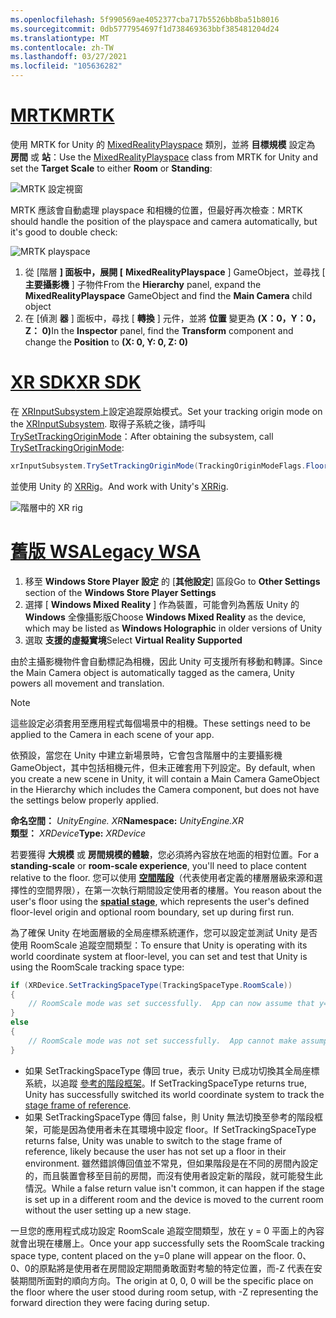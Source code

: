 ```yaml
---
ms.openlocfilehash: 5f990569ae4052377cba717b5526bb8ba51b8016
ms.sourcegitcommit: 0db5777954697f1d738469363bbf385481204d24
ms.translationtype: MT
ms.contentlocale: zh-TW
ms.lasthandoff: 03/27/2021
ms.locfileid: "105636282"
---
```

# <a name="mrtk"></a>[<span data-ttu-id="aef8a-101">MRTK</span><span class="sxs-lookup"><span data-stu-id="aef8a-101">MRTK</span></span>](#tab/mrtk)
<!-- NEVER CHANGE THE ABOVE LINE! -->

<span data-ttu-id="aef8a-102">使用 MRTK for Unity 的 [MixedRealityPlayspace](https://docs.microsoft.com/dotnet/api/microsoft.mixedreality.toolkit.mixedrealityplayspace) 類別，並將 **目標規模** 設定為 **房間** 或 **站**：</span><span class="sxs-lookup"><span data-stu-id="aef8a-102">Use the [MixedRealityPlayspace](https://docs.microsoft.com/dotnet/api/microsoft.mixedreality.toolkit.mixedrealityplayspace) class from MRTK for Unity and set the **Target Scale** to either **Room** or **Standing**:</span></span>

![MRTK 設定視窗](../../images/mrtk-target-scale.png)

<span data-ttu-id="aef8a-104">MRTK 應該會自動處理 playspace 和相機的位置，但最好再次檢查：</span><span class="sxs-lookup"><span data-stu-id="aef8a-104">MRTK should handle the position of the playspace and camera automatically, but it's good to double check:</span></span>

![MRTK playspace](../../images/mrtk-playspace.png)

1. <span data-ttu-id="aef8a-106">從 [階層 **] 面板中，展開 [** **MixedRealityPlayspace** ] GameObject，並尋找 [ **主要攝影機** ] 子物件</span><span class="sxs-lookup"><span data-stu-id="aef8a-106">From the **Hierarchy** panel, expand the **MixedRealityPlayspace** GameObject and find the **Main Camera** child object</span></span>
2. <span data-ttu-id="aef8a-107">在 [偵測 **器** ] 面板中，尋找 [ **轉換** ] 元件，並將 **位置** 變更為 **(X：0，Y：0，Z： 0)**</span><span class="sxs-lookup"><span data-stu-id="aef8a-107">In the **Inspector** panel, find the **Transform** component and change the **Position** to **(X: 0, Y: 0, Z: 0)**</span></span>

# <a name="xr-sdk"></a>[<span data-ttu-id="aef8a-108">XR SDK</span><span class="sxs-lookup"><span data-stu-id="aef8a-108">XR SDK</span></span>](#tab/xr)
<!-- NEVER CHANGE THE ABOVE LINE! -->

<span data-ttu-id="aef8a-109">在 [XRInputSubsystem](https://docs.unity3d.com/Documentation/ScriptReference/XR.XRInputSubsystem.html)上設定追蹤原始模式。</span><span class="sxs-lookup"><span data-stu-id="aef8a-109">Set your tracking origin mode on the [XRInputSubsystem](https://docs.unity3d.com/Documentation/ScriptReference/XR.XRInputSubsystem.html).</span></span> <span data-ttu-id="aef8a-110">取得子系統之後，請呼叫 [TrySetTrackingOriginMode](https://docs.unity3d.com/Documentation/ScriptReference/XR.XRInputSubsystem.TrySetTrackingOriginMode.html)：</span><span class="sxs-lookup"><span data-stu-id="aef8a-110">After obtaining the subsystem, call [TrySetTrackingOriginMode](https://docs.unity3d.com/Documentation/ScriptReference/XR.XRInputSubsystem.TrySetTrackingOriginMode.html):</span></span>

```cs
xrInputSubsystem.TrySetTrackingOriginMode(TrackingOriginModeFlags.Floor);
```

<span data-ttu-id="aef8a-111">並使用 Unity 的 [XRRig](https://docs.unity3d.com/Manual/configuring-project-for-xr.html)。</span><span class="sxs-lookup"><span data-stu-id="aef8a-111">And work with Unity's [XRRig](https://docs.unity3d.com/Manual/configuring-project-for-xr.html).</span></span>

![階層中的 XR rig](../../images/xrsdk-xrrig.png)

# <a name="legacy-wsa"></a>[<span data-ttu-id="aef8a-113">舊版 WSA</span><span class="sxs-lookup"><span data-stu-id="aef8a-113">Legacy WSA</span></span>](#tab/wsa)
<!-- NEVER CHANGE THE ABOVE LINE! -->

1. <span data-ttu-id="aef8a-114">移至 **Windows Store Player 設定** 的 [**其他設定**] 區段</span><span class="sxs-lookup"><span data-stu-id="aef8a-114">Go to **Other Settings** section of the **Windows Store Player Settings**</span></span>
2. <span data-ttu-id="aef8a-115">選擇 [ **Windows Mixed Reality** ] 作為裝置，可能會列為舊版 Unity 的 **Windows** 全像攝影版</span><span class="sxs-lookup"><span data-stu-id="aef8a-115">Choose **Windows Mixed Reality** as the device, which may be listed as **Windows Holographic** in older versions of Unity</span></span>
3. <span data-ttu-id="aef8a-116">選取 **支援的虛擬實境**</span><span class="sxs-lookup"><span data-stu-id="aef8a-116">Select **Virtual Reality Supported**</span></span>

<span data-ttu-id="aef8a-117">由於主攝影機物件會自動標記為相機，因此 Unity 可支援所有移動和轉譯。</span><span class="sxs-lookup"><span data-stu-id="aef8a-117">Since the Main Camera object is automatically tagged as the camera, Unity powers all movement and translation.</span></span>

>[!NOTE]
><span data-ttu-id="aef8a-118">這些設定必須套用至應用程式每個場景中的相機。</span><span class="sxs-lookup"><span data-stu-id="aef8a-118">These settings need to be applied to the Camera in each scene of your app.</span></span>
>
><span data-ttu-id="aef8a-119">依預設，當您在 Unity 中建立新場景時，它會包含階層中的主要攝影機 GameObject，其中包括相機元件，但未正確套用下列設定。</span><span class="sxs-lookup"><span data-stu-id="aef8a-119">By default, when you create a new scene in Unity, it will contain a Main Camera GameObject in the Hierarchy which includes the Camera component, but does not have the settings below properly applied.</span></span>

<span data-ttu-id="aef8a-120">**命名空間：** *UnityEngine. XR*</span><span class="sxs-lookup"><span data-stu-id="aef8a-120">**Namespace:** *UnityEngine.XR*</span></span><br>
<span data-ttu-id="aef8a-121">**類型：** *XRDevice*</span><span class="sxs-lookup"><span data-stu-id="aef8a-121">**Type:** *XRDevice*</span></span>

<span data-ttu-id="aef8a-122">若要獲得 **大規模** 或 **房間規模的體驗**，您必須將內容放在地面的相對位置。</span><span class="sxs-lookup"><span data-stu-id="aef8a-122">For a **standing-scale** or **room-scale experience**, you'll need to place content relative to the floor.</span></span> <span data-ttu-id="aef8a-123">您可以使用 **[空間階段](../../../../design/coordinate-systems.md#spatial-coordinate-systems)**（代表使用者定義的樓層層級來源和選擇性的空間界限），在第一次執行期間設定使用者的樓層。</span><span class="sxs-lookup"><span data-stu-id="aef8a-123">You reason about the user's floor using the **[spatial stage](../../../../design/coordinate-systems.md#spatial-coordinate-systems)**, which represents the user's defined floor-level origin and optional room boundary, set up during first run.</span></span>

<span data-ttu-id="aef8a-124">為了確保 Unity 在地面層級的全局座標系統運作，您可以設定並測試 Unity 是否使用 RoomScale 追蹤空間類型：</span><span class="sxs-lookup"><span data-stu-id="aef8a-124">To ensure that Unity is operating with its world coordinate system at floor-level, you can set and test that Unity is using the RoomScale tracking space type:</span></span>

```cs
if (XRDevice.SetTrackingSpaceType(TrackingSpaceType.RoomScale))
{
    // RoomScale mode was set successfully.  App can now assume that y=0 in Unity world coordinate represents the floor.
}
else
{
    // RoomScale mode was not set successfully.  App cannot make assumptions about where the floor plane is.
}
```

* <span data-ttu-id="aef8a-125">如果 SetTrackingSpaceType 傳回 true，表示 Unity 已成功切換其全局座標系統，以追蹤 [參考的階段框架](../../../../design/coordinate-systems.md#spatial-coordinate-systems)。</span><span class="sxs-lookup"><span data-stu-id="aef8a-125">If SetTrackingSpaceType returns true, Unity has successfully switched its world coordinate system to track the [stage frame of reference](../../../../design/coordinate-systems.md#spatial-coordinate-systems).</span></span>
* <span data-ttu-id="aef8a-126">如果 SetTrackingSpaceType 傳回 false，則 Unity 無法切換至參考的階段框架，可能是因為使用者未在其環境中設定 floor。</span><span class="sxs-lookup"><span data-stu-id="aef8a-126">If SetTrackingSpaceType returns false, Unity was unable to switch to the stage frame of reference, likely because the user has not set up a floor in their environment.</span></span> <span data-ttu-id="aef8a-127">雖然錯誤傳回值並不常見，但如果階段是在不同的房間內設定的，而且裝置會移至目前的房間，而沒有使用者設定新的階段，就可能發生此情況。</span><span class="sxs-lookup"><span data-stu-id="aef8a-127">While a false return value isn't common, it can happen if the stage is set up in a different room and the device is moved to the current room without the user setting up a new stage.</span></span>

<span data-ttu-id="aef8a-128">一旦您的應用程式成功設定 RoomScale 追蹤空間類型，放在 y = 0 平面上的內容就會出現在樓層上。</span><span class="sxs-lookup"><span data-stu-id="aef8a-128">Once your app successfully sets the RoomScale tracking space type, content placed on the y=0 plane will appear on the floor.</span></span> <span data-ttu-id="aef8a-129">0、0、0的原點將是使用者在房間設定期間勇敢面對考驗的特定位置，而-Z 代表在安裝期間所面對的順向方向。</span><span class="sxs-lookup"><span data-stu-id="aef8a-129">The origin at 0, 0, 0 will be the specific place on the floor where the user stood during room setup, with -Z representing the forward direction they were facing during setup.</span></span>